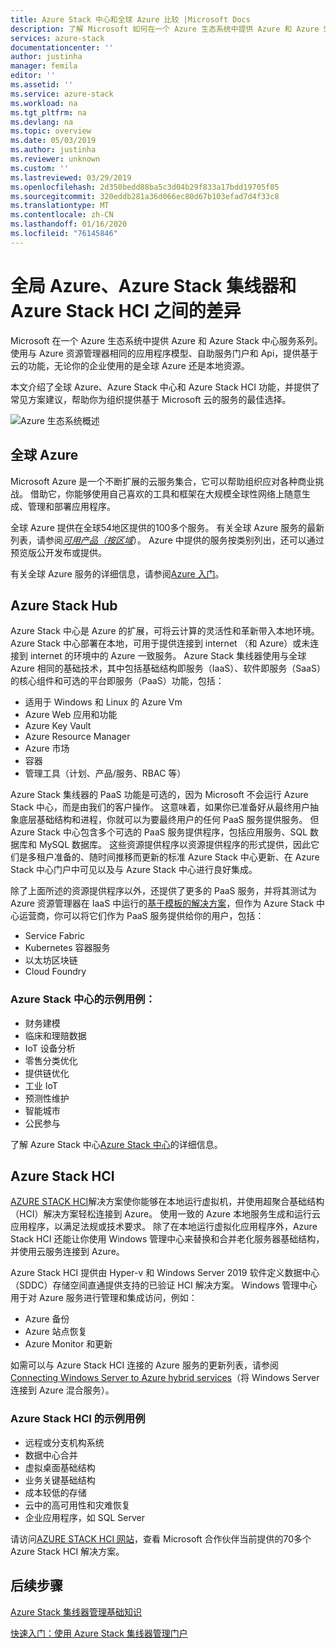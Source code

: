 ```yaml
---
title: Azure Stack 中心和全球 Azure 比较 |Microsoft Docs
description: 了解 Microsoft 如何在一个 Azure 生态系统中提供 Azure 和 Azure Stack 中心服务系列
services: azure-stack
documentationcenter: ''
author: justinha
manager: femila
editor: ''
ms.assetid: ''
ms.service: azure-stack
ms.workload: na
ms.tgt_pltfrm: na
ms.devlang: na
ms.topic: overview
ms.date: 05/03/2019
ms.author: justinha
ms.reviewer: unknown
ms.custom: ''
ms.lastreviewed: 03/29/2019
ms.openlocfilehash: 2d350bedd88ba5c3d04b29f833a17bdd19705f05
ms.sourcegitcommit: 320eddb281a36d066ec80d67b103efad7d4f33c8
ms.translationtype: MT
ms.contentlocale: zh-CN
ms.lasthandoff: 01/16/2020
ms.locfileid: "76145846"
---
```

# <a name="differences-between-global-azure-azure-stack-hub-and-azure-stack-hci"></a>全局 Azure、Azure Stack 集线器和 Azure Stack HCI 之间的差异

Microsoft 在一个 Azure 生态系统中提供 Azure 和 Azure Stack 中心服务系列。 使用与 Azure 资源管理器相同的应用程序模型、自助服务门户和 Api，提供基于云的功能，无论你的企业使用的是全球 Azure 还是本地资源。

本文介绍了全球 Azure、Azure Stack 中心和 Azure Stack HCI 功能，并提供了常见方案建议，帮助你为组织提供基于 Microsoft 云的服务的最佳选择。

![Azure 生态系统概述](./media/compare-azure-azure-stack/azure-family.png)

## <a name="global-azure"></a>全球 Azure

Microsoft Azure 是一个不断扩展的云服务集合，它可以帮助组织应对各种商业挑战。 借助它，你能够使用自己喜欢的工具和框架在大规模全球性网络上随意生成、管理和部署应用程序。

全球 Azure 提供在全球54地区提供的100多个服务。 有关全球 Azure 服务的最新列表，请参阅[*可用产品（按区域*](https://azure.microsoft.com/regions/services)）。 Azure 中提供的服务按类别列出，还可以通过预览版公开发布或提供。

有关全球 Azure 服务的详细信息，请参阅[Azure 入门](https://docs.microsoft.com/azure/#pivot=get-started&panel=get-started1)。

## <a name="azure-stack-hub"></a>Azure Stack Hub

Azure Stack 中心是 Azure 的扩展，可将云计算的灵活性和革新带入本地环境。 Azure Stack 中心部署在本地，可用于提供连接到 internet （和 Azure）或未连接到 internet 的环境中的 Azure 一致服务。 Azure Stack 集线器使用与全球 Azure 相同的基础技术，其中包括基础结构即服务（IaaS）、软件即服务（SaaS）的核心组件和可选的平台即服务（PaaS）功能，包括：

- 适用于 Windows 和 Linux 的 Azure Vm
- Azure Web 应用和功能
- Azure Key Vault
- Azure Resource Manager
- Azure 市场
- 容器
- 管理工具（计划、产品/服务、RBAC 等）

Azure Stack 集线器的 PaaS 功能是可选的，因为 Microsoft 不会运行 Azure Stack 中心，而是由我们的客户操作。 这意味着，如果你已准备好从最终用户抽象底层基础结构和进程，你就可以为要最终用户的任何 PaaS 服务提供服务。 但 Azure Stack 中心包含多个可选的 PaaS 服务提供程序，包括应用服务、SQL 数据库和 MySQL 数据库。 这些资源提供程序以资源提供程序的形式提供，因此它们是多租户准备的、随时间推移而更新的标准 Azure Stack 中心更新、在 Azure Stack 中心门户中可见以及与 Azure Stack 中心进行良好集成。

除了上面所述的资源提供程序以外，还提供了更多的 PaaS 服务，并将其测试为 Azure 资源管理器在 IaaS 中运行的[基于模板的解决方案](https://github.com/Azure/AzureStack-QuickStart-Templates)，但作为 Azure Stack 中心运营商，你可以将它们作为 PaaS 服务提供给你的用户，包括：

- Service Fabric
- Kubernetes 容器服务
- 以太坊区块链
- Cloud Foundry

### <a name="example-use-cases-for-azure-stack-hub"></a>Azure Stack 中心的示例用例：

- 财务建模
- 临床和理赔数据
- IoT 设备分析
- 零售分类优化
- 提供链优化
- 工业 IoT
- 预测性维护
- 智能城市
- 公民参与

了解 Azure Stack 中心[Azure Stack 中心](azure-stack-overview.md)的详细信息。

## <a name="azure-stack-hci"></a>Azure Stack HCI

[AZURE STACK HCI](azure-stack-hci-overview.md)解决方案使你能够在本地运行虚拟机，并使用超聚合基础结构（HCI）解决方案轻松连接到 Azure。 使用一致的 Azure 本地服务生成和运行云应用程序，以满足法规或技术要求。 除了在本地运行虚拟化应用程序外，Azure Stack HCI 还能让你使用 Windows 管理中心来替换和合并老化服务器基础结构，并使用云服务连接到 Azure。

Azure Stack HCI 提供由 Hyper-v 和 Windows Server 2019 软件定义数据中心（SDDC）存储空间直通提供支持的已验证 HCI 解决方案。 Windows 管理中心用于对 Azure 服务进行管理和集成访问，例如：

- Azure 备份
- Azure 站点恢复
- Azure Monitor 和更新

如需可以与 Azure Stack HCI 连接的 Azure 服务的更新列表，请参阅 [Connecting Windows Server to Azure hybrid services](https://docs.microsoft.com/windows-server/azure-hybrid-services/index)（将 Windows Server 连接到 Azure 混合服务）。

### <a name="example-use-cases-for-azure-stack-hci"></a>Azure Stack HCI 的示例用例
- 远程或分支机构系统
- 数据中心合并
- 虚拟桌面基础结构
- 业务关键基础结构
- 成本较低的存储
- 云中的高可用性和灾难恢复
- 企业应用程序，如 SQL Server

请访问[AZURE STACK HCI 网站](https://azure.microsoft.com/overview/azure-stack/hci/)，查看 Microsoft 合作伙伴当前提供的70多个 Azure Stack HCI 解决方案。

## <a name="next-steps"></a>后续步骤

[Azure Stack 集线器管理基础知识](azure-stack-manage-basics.md)

[快速入门：使用 Azure Stack 集线器管理门户](azure-stack-manage-portals.md)
